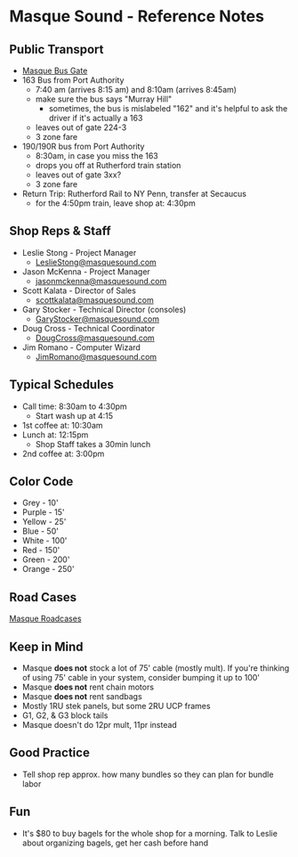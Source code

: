 # Masque Sound - Reference Notes

## Public Transport
* [Masque Bus Gate](https://www.portauthoritygate.com/163)
* 163 Bus from Port Authority
    * 7:40 am (arrives 8:15 am) and 8:10am (arrives 8:45am)
    * make sure the bus says "Murray Hill"
        * sometimes, the bus is mislabeled "162" and it's helpful to ask the driver if it's actually a 163
    * leaves out of gate 224-3
    * 3 zone fare
* 190/190R bus from Port Authority
    * 8:30am, in case you miss the 163
    * drops you off at Rutherford train station
    * leaves out of gate 3xx?
    * 3 zone fare
* Return Trip: Rutherford Rail to NY Penn, transfer at Secaucus
    * for the 4:50pm train, leave shop at: 4:30pm

## Shop Reps & Staff
* Leslie Stong - Project Manager
    * LeslieStong@masquesound.com
* Jason McKenna - Project Manager
    * jasonmckenna@masquesound.com
* Scott Kalata - Director of Sales
    * scottkalata@masquesound.com
* Gary Stocker - Technical Director (consoles)
    * GaryStocker@masquesound.com
* Doug Cross - Technical Coordinator 
    * DougCross@masquesound.com
* Jim Romano - Computer Wizard
    * JimRomano@masquesound.com

## Typical Schedules
* Call time: 8:30am to 4:30pm
    * Start wash up at 4:15
* 1st coffee at: 10:30am
* Lunch at: 12:15pm
    * Shop Staff takes a 30min lunch
* 2nd coffee at: 3:00pm

## Color Code
* Grey - 10'
* Purple - 15'
* Yellow - 25'
* Blue - 50'
* White - 100'
* Red - 150'
* Green - 200'
* Orange - 250'

## Road Cases
[Masque Roadcases](ref_road_cases.md)


## Keep in Mind
* Masque **does not** stock a lot of 75' cable (mostly mult). If you're thinking of using 75' cable in your system, consider bumping it up to 100'
* Masque **does not** rent chain motors
* Masque **does not** rent sandbags
* Mostly 1RU stek panels, but some 2RU UCP frames
* G1, G2, & G3 block tails
* Masque doesn't do 12pr mult, 11pr instead

## Good Practice
* Tell shop rep approx. how many bundles so they can plan for bundle labor

## Fun
* It's $80 to buy bagels for the whole shop for a morning. Talk to Leslie about organizing bagels, get her cash before hand 